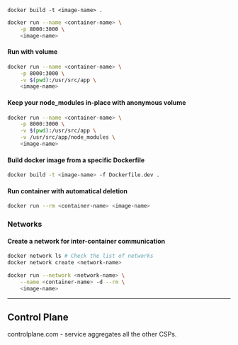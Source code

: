 `docker build -t <image-name> .`

```bash
docker run --name <container-name> \
    -p 8000:3000 \
    <image-name>
```

#### Run with volume
```bash
docker run --name <container-name> \
    -p 8000:3000 \
    -v $(pwd):/usr/src/app \
    <image-name>
```


#### Keep your node_modules in-place with anonymous volume

```bash
docker run --name <container-name> \
    -p 8000:3000 \
    -v $(pwd):/usr/src/app \
    -v /usr/src/app/node_modules \
    <image-name>
```

#### Build docker image from a specific Dockerfile


```bash
docker build -t <image-name> -f Dockerfile.dev .
```

#### Run container with automatical deletion

```bash
docker run --rm <container-name> <image-name> 
```

### Networks

#### Create a network for inter-container communication

```bash
docker network ls # Check the list of networks
docker network create <network-name>

docker run --network <network-name> \
    --name <container-name> -d --rm \
    <image-name>

```

---

## Control Plane

controlplane.com - service aggregates all the other CSPs.
